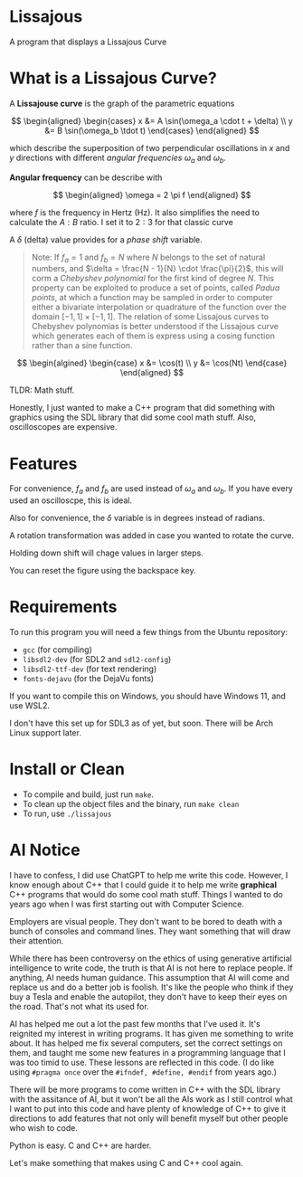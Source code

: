 # Lissajous

A program that displays a Lissajous Curve

# What is a Lissajous Curve?

A **Lissajouse curve** is the graph of the parametric equations

$$
\begin{aligned}
\begin{cases}
x &= A \sin(\omega_a \cdot t + \delta) \\
y &= B \sin(\omega_b \tdot t)
\end{cases}
\end{aligned}
$$

which describe the superposition of two perpendicular oscillations in $x$ and $y$ directions with different *angular frequencies* $\omega_a$ and $\omega_b$.

**Angular frequency** can be describe with

$$
\begin{aligned}
\omega = 2 \pi f
\end{aligned}
$$

where $f$ is the frequency in Hertz (Hz).  It also simplifies the need to calculate the $A : B$ ratio.  I set it to $2 : 3$ for that classic curve

A $\delta$ (delta) value provides for a *phase shift* variable.

> Note: If $f_a = 1$ and $f_b = N$ where $N$ belongs to the set of natural numbers, and $\delta = \frac{N - 1}{N} \cdot \frac{\pi}{2}$, this will corm a *Chebyshev polynomial* for the first kind of degree $N$. This property can be exploited to produce a set of points, called *Padua points*, at which a function may be sampled in order to computer either a bivariate interpolation or quadrature of the function over the domain $[-1,1] \times [-1,1]$.
> The relation of some Lissajous curves to Chebyshev polynomias is better understood if the Lissajous curve which generates each of them is express using a cosing function rather than a sine function.

$$
\begin{algined}
\begin{case}
x &= \cos(t) \\
y &= \cos(Nt)
\end{case}
\end{aligned}
$$

TLDR: Math stuff.


Honestly, I just wanted to make a C++ program that did something with graphics using the SDL library that did some cool math stuff.  Also, oscilloscopes are expensive.

# Features

For convenience, $f_a$ and $f_b$ are used instead of $\omega_a$ and $\omega_b$.  If you have every used an oscilloscpe, this is ideal.

Also for convenience, the $\delta$ variable is in degrees instead of radians.

A rotation transformation was added in case you wanted to rotate the curve.

Holding down shift will chage values in larger steps.

You can reset the figure using the backspace key.

# Requirements

To run this program you will need a few things from the Ubuntu repository:

- `gcc` (for compiling)
- `libsdl2-dev` (for SDL2 and `sdl2-config`)
- `libsdl2-ttf-dev` (for text rendering)
- `fonts-dejavu` (for the DejaVu fonts)

If you want to compile this on Windows, you should have Windows 11, and use WSL2.

I don't have this set up for SDL3 as of yet, but soon.  There will be Arch Linux support later.

# Install or Clean

- To compile and build, just run `make`.
- To clean up the object files and the binary, run `make clean`
- To run, use `./lissajous`

# AI Notice

I have to confess, I did use ChatGPT to help me write this code.  However, I know enough about C++ that I could guide it to help me write **graphical** C++ programs that would do some cool math stuff. Things I wanted to do years ago when I was first starting out with Computer Science.

Employers are visual people. They don't want to be bored to death with a bunch of consoles and command lines. They want something that will draw their attention.

While there has been controversy on the ethics of using generative artificial intelligence to write code, the truth is that AI is not here to replace people. If anything, AI needs human guidance.  This assumption that AI will come and replace us and do a better job is foolish.  It's like the people who think if they buy a Tesla and enable the autopilot, they don't have to keep their eyes on the road.  That's not what its used for.

AI has helped me out a lot the past few months that I've used it.  It's reignited my interest in writing programs.  It has given me something to write about.  It has helped me fix several computers, set the correct settings on them, and taught me some new features in a programming language that I was too timid to use.  These lessons are reflected in this code.  (I do like using `#pragma once` over the `#ifndef, #define, #endif` from years ago.)

There will be more programs to come written in C++ with the SDL library with the assitance of AI, but it won't be all the AIs work as I still control what I want to put into this code and have plenty of knowledge of C++ to give it directions to add features that not only will benefit myself but other people who wish to code.

Python is easy. C and C++ are harder.

Let's make something that makes using C and C++ cool again.

